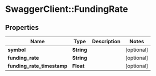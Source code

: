 # SwaggerClient::FundingRate

## Properties
Name | Type | Description | Notes
------------ | ------------- | ------------- | -------------
**symbol** | **String** |  | [optional] 
**funding_rate** | **String** |  | [optional] 
**funding_rate_timestamp** | **Float** |  | [optional] 


